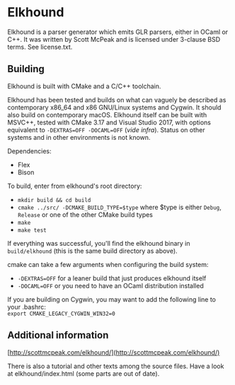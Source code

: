 # Elkhound

Elkhound is a parser generator which emits GLR parsers, either in
OCaml or C++. It was written by Scott McPeak and is licensed under
3-clause BSD terms. See license.txt.

## Building

Elkhound is built with CMake and a C/C++ toolchain.

Elkhound has been tested and builds on what can vaguely be described
as contemporary x86_64 and x86 GNU/Linux systems and Cygwin. It should
also build on contemporary macOS. Elkhound itself can be built with
MSVC++, tested with CMake 3.17 and Visual Studio 2017, with options
equivalent to `-DEXTRAS=OFF -DOCAML=OFF` (_vide infra_). Status on
other systems and in other environments is not known.

Dependencies:
- Flex
- Bison

To build, enter from elkhound's root directory:
- `mkdir build && cd build`
- `cmake ../src/ -DCMAKE_BUILD_TYPE=$type` where $type is either
  `Debug`, `Release` or one of the other CMake build types
- `make`
- `make test`

If everything was successful, you'll find the elkhound binary in
`build/elkhound` (this is the same build directory as above).

cmake can take a few arguments when configuring the build system:
- `-DEXTRAS=OFF` for a leaner build that just produces elkhound itself
- `-DOCAML=OFF` or you need to have an OCaml distribution installed

If you are building on Cygwin, you may want to add the following line
to your .bashrc:\
`export CMAKE_LEGACY_CYGWIN_WIN32=0`

## Additional information

[http://scottmcpeak.com/elkhound/](http://scottmcpeak.com/elkhound/)

There is also a tutorial and other texts among the source files. Have
a look at elkhound/index.html (some parts are out of date).
